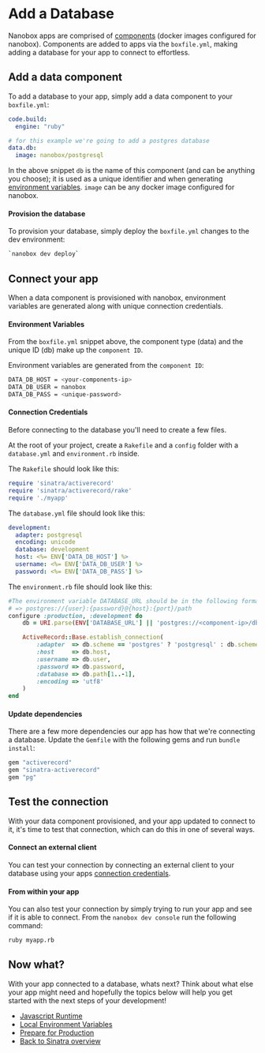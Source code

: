 # Add a Database
Nanobox apps are comprised of <a href="https://docs.nanobox.io/getting-started/add-components/" target="\_blank">components</a> (docker images configured for nanobox). Components are added to apps via the `boxfile.yml`, making adding a database for your app to connect to effortless.

## Add a data component
To add a database to your app, simply add a data component to your `boxfile.yml`:

```yaml
code.build:
  engine: "ruby"

# for this example we're going to add a postgres database
data.db:
  image: nanobox/postgresql
```

In the above snippet `db` is the name of this component (and can be anything you choose); it is used as a unique identifier and when generating <a href="https://docs.nanobox.io/app-config/environment-variables/" target="\_blank">environment variables</a>. `image` can be any docker image configured for nanobox.

#### Provision the database
To provision your database, simply deploy the `boxfile.yml` changes to the dev environment:

```bash
`nanobox dev deploy`
```

## Connect your app
When a data component is provisioned with nanobox, environment variables are generated along with unique connection credentials.

#### Environment Variables
From the `boxfile.yml` snippet above, the component type (data) and the unique ID (db) make up the `component ID`.

Environment variables are generated from the `component ID`:

```bash
DATA_DB_HOST = <your-components-ip>
DATA_DB_USER = nanobox
DATA_DB_PASS = <unique-password>
```

#### Connection Credentials
Before connecting to the database you'll need to create a few files.

At the root of your project, create a `Rakefile` and a `config` folder with a `database.yml` and `environment.rb` inside.

The `Rakefile` should look like this:
```rake
require 'sinatra/activerecord'
require 'sinatra/activerecord/rake'
require './myapp'
```

The `database.yml` file should look like this:
```yaml
development:
  adapter: postgresql
  encoding: unicode
  database: development
  host: <%= ENV['DATA_DB_HOST'] %>
  username: <%= ENV['DATA_DB_USER'] %>
  password: <%= ENV['DATA_DB_PASS'] %>
```

The `environment.rb` file should look like this:
```ruby
#The environment variable DATABASE_URL should be in the following format:
# => postgres://{user}:{password}@{host}:{port}/path
configure :production, :development do
	db = URI.parse(ENV['DATABASE_URL'] || 'postgres://<component-ip>/db')

	ActiveRecord::Base.establish_connection(
		:adapter  => db.scheme == 'postgres' ? 'postgresql' : db.scheme,
		:host     => db.host,
		:username => db.user,
		:password => db.password,
		:database => db.path[1..-1],
		:encoding => 'utf8'
	)
end
```

#### Update dependencies
There are a few more dependencies our app has how that we're connecting a database. Update the `Gemfile` with the following gems and run `bundle install`:

```ruby
gem "activerecord"
gem "sinatra-activerecord"
gem "pg"
```

## Test the connection
With your data component provisioned, and your app updated to connect to it, it's time to test that connection, which can do this in one of several ways.

#### Connect an external client
You can test your connection by connecting an external client to your database using your apps <a href="https://docs.nanobox.io/local-dev/managing-local-data/" target="\_blank">connection credentials</a>.

#### From within your app
You can also test your connection by simply trying to run your app and see if it is able to connect. From the `nanobox dev console` run the following command:

```bash
ruby myapp.rb
```

## Now what?
With your app connected to a database, whats next? Think about what else your app might need and hopefully the topics below will help you get started with the next steps of your development!

* [Javascript Runtime](/ruby/sinatra/next-steps/javascript-runtime)
* [Local Environment Variables](/ruby/sinatra/next-steps/local-evars)
* [Prepare for Production](/ruby/sinatra/production/configure-sinatra)
* [Back to Sinatra overview](/ruby/sinatra)
